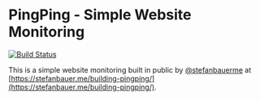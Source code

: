 # PingPing - Simple Website Monitoring
[![Build Status](https://travis-ci.org/stefanbauer/pingping.svg?branch=master)](https://travis-ci.org/stefanbauer/pingping)

This is a simple website monitoring built in public by [@stefanbauerme](https://twitter.com/stefanbauerme) at [https://stefanbauer.me/building-pingping/](https://stefanbauer.me/building-pingping/).
